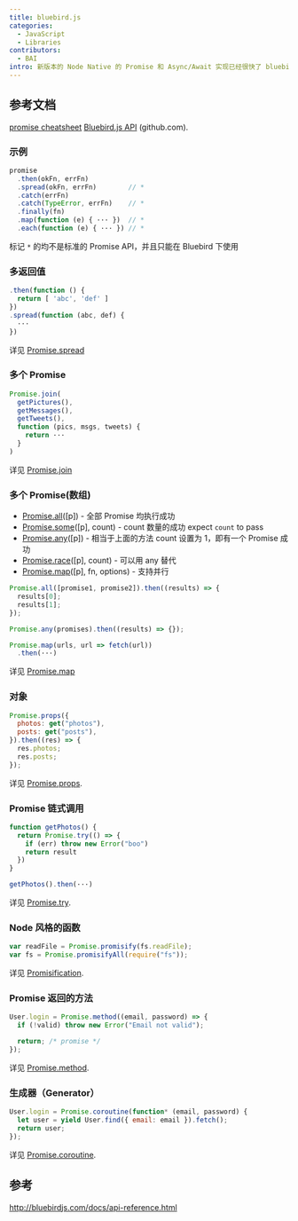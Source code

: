 ```yaml
---
title: bluebird.js
categories:
  - JavaScript
  - Libraries
contributors:
  - BAI
intro: 新版本的 Node Native 的 Promise 和 Async/Await 实现已经很快了 bluebird.js 已经不再那么有必要使用了
---
```


## 参考文档

[promise cheatsheet](promise.html)
[Bluebird.js API](https://github.com/petkaantonov/bluebird/blob/master/API.md) (github.com).

### 示例

```js
promise
  .then(okFn, errFn)
  .spread(okFn, errFn)        // *
  .catch(errFn)
  .catch(TypeError, errFn)    // *
  .finally(fn)
  .map(function (e) { ··· })  // *
  .each(function (e) { ··· }) // *
```

标记 `*` 的均不是标准的 Promise API，并且只能在 Bluebird 下使用

### 多返回值

```js
.then(function () {
  return [ 'abc', 'def' ]
})
.spread(function (abc, def) {
  ···
})
```

详见 [Promise.spread](http://bluebirdjs.com/docs/api/promise.spread.html)

### 多个 Promise

```js
Promise.join(
  getPictures(),
  getMessages(),
  getTweets(),
  function (pics, msgs, tweets) {
    return ···
  }
)
```

详见 [Promise.join](http://bluebirdjs.com/docs/api/promise.join.html)

### 多个 Promise(数组)

- [Promise.all](http://bluebirdjs.com/docs/api/promise.all.html)([p]) - 全部 Promise 均执行成功
- [Promise.some](http://bluebirdjs.com/docs/api/promise.some.html)([p], count) - count 数量的成功 expect `count` to pass
- [Promise.any](http://bluebirdjs.com/docs/api/promise.any.html)([p]) - 相当于上面的方法 count 设置为 1，即有一个 Promise 成功
- [Promise.race](http://bluebirdjs.com/docs/api/promise.race.html)([p], count) - 可以用 any 替代
- [Promise.map](http://bluebirdjs.com/docs/api/promise.map.html)([p], fn, options) - 支持并行

```js
Promise.all([promise1, promise2]).then((results) => {
  results[0];
  results[1];
});

Promise.any(promises).then((results) => {});
```

```js
Promise.map(urls, url => fetch(url))
  .then(···)
```

详见 [Promise.map](http://bluebirdjs.com/docs/api/promise.map.html)

### 对象

```js
Promise.props({
  photos: get("photos"),
  posts: get("posts"),
}).then((res) => {
  res.photos;
  res.posts;
});
```

详见 [Promise.props](http://bluebirdjs.com/docs/api/promise.props.html).

### Promise 链式调用

```js
function getPhotos() {
  return Promise.try(() => {
    if (err) throw new Error("boo")
    return result
  })
}

getPhotos().then(···)
```

详见 [Promise.try](http://bluebirdjs.com/docs/api/promise.try.html).

### Node 风格的函数

```js
var readFile = Promise.promisify(fs.readFile);
var fs = Promise.promisifyAll(require("fs"));
```

详见 [Promisification](http://bluebirdjs.com/docs/api/promisification.html).

### Promise 返回的方法

```js
User.login = Promise.method((email, password) => {
  if (!valid) throw new Error("Email not valid");

  return; /* promise */
});
```

详见 [Promise.method](http://bluebirdjs.com/docs/api/promise.method.html).

### 生成器（Generator）

```js
User.login = Promise.coroutine(function* (email, password) {
  let user = yield User.find({ email: email }).fetch();
  return user;
});
```

详见 [Promise.coroutine](http://bluebirdjs.com/docs/api/promise.coroutine.html).

## 参考

<http://bluebirdjs.com/docs/api-reference.html>
